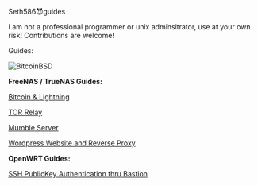 Seth586😈guides

I am not a professional programmer or unix adminsitrator, use at your own risk!
Contributions are welcome!

Guides:

![BitcoinBSD](bitcoin/images/BTCBSD300.png) 

**FreeNAS / TrueNAS Guides:**

[₿itcoin & Lightning️](https://github.com/seth586/guides/blob/master/FreeNAS/bitcoin/README.md)

[TOR Relay](https://github.com/seth586/guides/tree/master/FreeNAS/tor_relay)

[Mumble Server](https://github.com/seth586/guides/blob/master/FreeNAS/mumble/README.md)

[Wordpress Website and Reverse Proxy](https://github.com/seth586/guides/tree/master/FreeNAS/webserver)

**OpenWRT Guides:**

[SSH PublicKey Authentication thru Bastion](https://github.com/seth586/guides/blob/master/OpenWRT/security/README.md)
